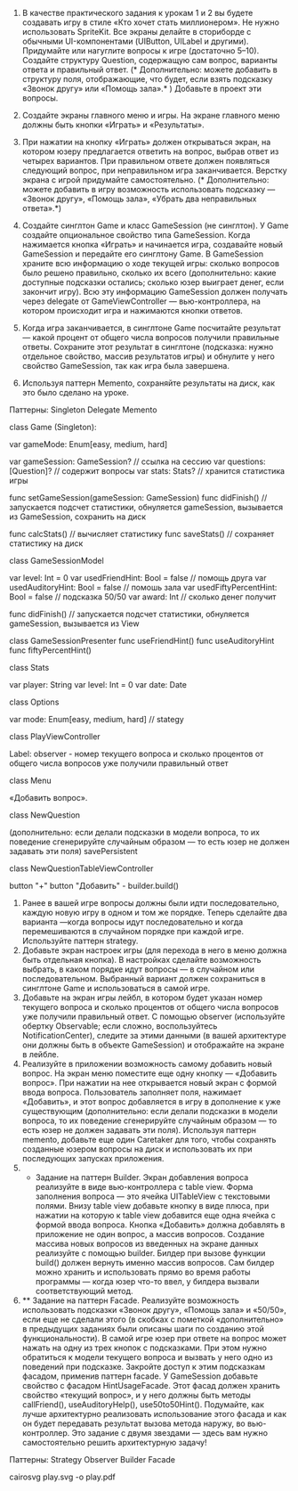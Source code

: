 1. В качестве практического задания к урокам 1 и 2 вы будете создавать игру в стиле «Кто хочет стать миллионером». Не нужно использовать SpriteKit. Все экраны делайте в сториборде с обычными UI-компонентами (UIButton, UILabel и другими). Придумайте или нагуглите вопросы к игре (достаточно 5–10). Создайте структуру Question, содержащую сам вопрос, варианты ответа и правильный ответ.
(* Дополнительно: можете добавить в структуру поля, отображающие, что будет, если взять подсказку «Звонок другу» или «Помощь зала».* )
Добавьте в проект эти вопросы.

2. Создайте экраны главного меню и игры. На экране главного меню должны быть кнопки «Играть» и «Результаты».
3. При нажатии на кнопку «Играть» должен открываться экран, на котором юзеру предлагается ответить на вопрос, выбрав ответ из четырех вариантов. При правильном ответе должен появляться следующий вопрос, при неправильном игра заканчивается. Верстку экрана с игрой придумайте самостоятельно.
(* Дополнительно: можете добавить в игру возможность использовать подсказку — «Звонок другу», «Помощь зала», «Убрать два неправильных ответа».*)

4. Создайте синглтон Game и класс GameSession (не синглтон). У Game создайте опциональное свойство типа GameSession. Когда нажимается кнопка «Играть» и начинается игра, создавайте новый GameSession и передайте его синглтону Game. В GameSession храните всю информацию о ходе текущей игры: сколько вопросов было решено правильно, сколько их всего (дополнительно: какие доступные подсказки остались; сколько юзер выиграет денег, если закончит игру). Всю эту информацию GameSession должен получать через delegate от GameViewController — вью-контроллера, на котором происходит игра и нажимаются кнопки ответов.
5. Когда игра заканчивается, в синглтоне Game посчитайте результат — какой процент от общего числа вопросов получили правильные ответы. Сохраните этот результат в синглтоне (подсказка: нужно отдельное свойство, массив результатов игры) и обнулите у него свойство GameSession, так как игра была завершена.
5. Используя паттерн Memento, сохраняйте результаты на диск, как это было сделано на уроке.




Паттерны:
    Singleton
    Delegate
    Memento



class Game (Singleton): 

var gameMode: Enum[easy, medium, hard] 

var gameSession: GameSession? // ссылка на сессию
var questions: [Question]? // содержит вопросы
var stats: Stats? // хранится статистика игры

func setGameSession(gameSession: GameSession)
func didFinish() // запускается подсчет статистики, обнуляется gameSession, вызывается из GameSession, сохранить на диск

func calcStats() // вычисляет статистику
func saveStats() // сохраняет статистику на диск



class GameSessionModel

var level: Int = 0
var usedFriendHint: Bool = false // помощь друга
var usedAuditoryHint: Bool = false // помошь зала
var usedFiftyPercentHint: Bool = false // подсказка 50/50
var award: Int // сколько денег получит

func didFinish() // запускается подсчет статистики, обнуляется gameSession, вызывается из View


class GameSessionPresenter
    func useFriendHint()
    func useAuditoryHint
    func fiftyPercentHint()



class Stats

var player: String
var level: Int = 0
var date: Date



class Options

var mode: Enum[easy, medium, hard] // stategy




class PlayViewController

Label:  observer - номер текущего вопроса и сколько процентов от общего числа вопросов уже получили правильный ответ



class Menu

«Добавить вопрос».



class NewQuestion

(дополнительно: если делали подсказки в модели вопроса, то их поведение сгенерируйте случайным образом — то есть юзер не должен задавать эти поля)
savePersistent



class NewQuestionTableViewController

button "+" 
button "Добавить" - builder.build()






1. Ранее в вашей игре вопросы должны были идти последовательно, каждую новую игру в одном и том же порядке. Теперь сделайте два варианта —когда вопросы идут последовательно и когда перемешиваются в случайном порядке при каждой игре. Используйте паттерн strategy.
2. Добавьте экран настроек игры (для перехода в него в меню должна быть отдельная кнопка). В настройках сделайте возможность выбрать, в каком порядке идут вопросы — в случайном или последовательном. Выбранный вариант должен сохраниться в синглтоне Game и использоваться в самой игре.
3. Добавьте на экран игры лейбл, в котором будет указан номер текущего вопроса и сколько процентов от общего числа вопросов уже получили правильный ответ. С помощью observer (используйте обертку Observable<Type>; если сложно, воспользуйтесь NotificationCenter), следите за этими данными (в вашей архитектуре они должны быть в объекте GameSession) и отображайте на экране в лейбле.
4. Реализуйте в приложении возможность самому добавить новый вопрос. На экран меню поместите еще одну кнопку — «Добавить вопрос». При нажатии на нее открывается новый экран с формой ввода вопроса. Пользователь заполняет поля, нажимает «Добавить», и этот вопрос добавляется в игру в дополнение к уже существующим (дополнительно: если делали подсказки в модели вопроса, то их поведение сгенерируйте случайным образом — то есть юзер не должен задавать эти поля). Используя паттерн memento, добавьте еще один Caretaker для того, чтобы сохранять созданные юзером вопросы на диск и использовать их при последующих запусках приложения.
5. * Задание на паттерн Builder. Экран добавления вопроса реализуйте в виде вью-контроллера с table view. Форма заполнения вопроса — это ячейка UITableView с текстовыми полями. Внизу table view добавьте кнопку в виде плюса, при нажатии на которую к table view добавится еще одна ячейка с формой ввода вопроса. Кнопка «Добавить» должна добавлять в приложение не один вопрос, а массив вопросов. Создание массива новых вопросов из введенных на экране данных реализуйте с помощью builder. Билдер при вызове функции build() должен вернуть именно массив вопросов. Сам билдер можно хранить и использовать прямо во время работы программы — когда юзер что-то ввел, у билдера вызвали соответствующий метод.
6. ** Задание на паттерн Facade. Реализуйте возможность использовать подсказки «Звонок другу», «Помощь зала» и «50/50», если еще не сделали этого (в скобках с пометкой «дополнительно» в предыдущих заданиях были описаны шаги по созданию этой функциональности). В самой игре юзер при ответе на вопрос может нажать на одну из трех кнопок с подсказками. При этом нужно обратиться к модели текущего вопроса и вызвать у него одно из поведений при подсказке. Закройте доступ к этим подсказкам фасадом, применив паттерн facade. У GameSession добавьте свойство с фасадом HintUsageFacade. Этот фасад должен хранить свойство «текущий вопрос», и у него должны быть методы callFriend(), useAuditoryHelp(), use50to50Hint(). Подумайте, как лучше архитектурно реализовать использование этого фасада и как он будет передавать результат вызова метода наружу, во вью-контроллер. Это задание с двумя звездами — здесь вам нужно самостоятельно решить архитектурную задачу!




Паттерны:
    Strategy 
    Observer
    Builder
    Facade 


cairosvg play.svg -o play.pdf


